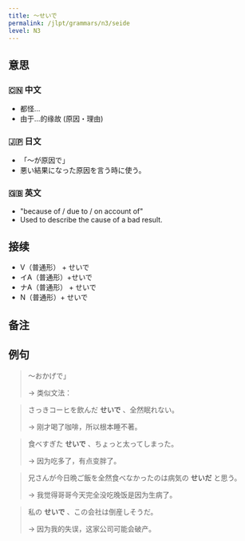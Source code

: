 ```yaml
---
title: 〜せいで
permalink: /jlpt/grammars/n3/seide
level: N3
---
```


## 意思

### 🇨🇳 中文

- 都怪...
- 由于…的缘故 (原因・理由)

### 🇯🇵 日文

- 「〜が原因で」
- 悪い結果になった原因を言う時に使う。

### 🇬🇧 英文

- "because of / due to / on account of"
- Used to describe the cause of a bad result.

## 接续

- V（普通形） + せいで
- イA（普通形）+せいで
- ナA（普通形） + せいで
- N（普通形）+ せいで

## 备注


## 例句

> 〜おかげで」
>
> → 类似文法：

> さっきコーヒを飲んだ **せいで** 、全然眠れない。
>
> → 刚才喝了咖啡，所以根本睡不著。

> 食べすぎた **せいで** 、ちょっと太ってしまった。
>
> → 因为吃多了，有点变胖了。

> 兄さんが今日晩ご飯を全然食べなかったのは病気の **せいだ** と思う。
>
> → 我觉得哥哥今天完全没吃晚饭是因为生病了。

> 私の **せいで** 、この会社は倒産しそうだ。
>
> → 因为我的失误，这家公司可能会破产。

